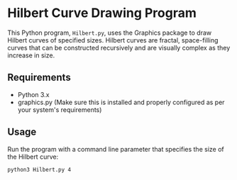 # Hilbert Curve Drawing Program

This Python program, `Hilbert.py`, uses the Graphics package to draw Hilbert curves of specified sizes. Hilbert curves are fractal, space-filling curves that can be constructed recursively and are visually complex as they increase in size.

## Requirements

- Python 3.x
- graphics.py (Make sure this is installed and properly configured as per your system's requirements)

## Usage

Run the program with a command line parameter that specifies the size of the Hilbert curve:

```bash
python3 Hilbert.py 4
